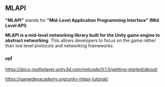 ## MLAPI
**"MLAPI"** stands for **"Mid-Level Application Programming Interface" (Mid Level API)**.

**MLAPI is a mid-level networking library built for the Unity game engine to abstract networking**. This allows developers to focus on the game rather than low level protocols and networking frameworks.

### ref 
https://docs-multiplayer.unity3d.com/netcode/0.1.0/getting-started/about/

https://gamedevacademy.org/unity-mlapi-tutorial/
